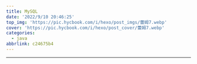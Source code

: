 ```yaml
---
title: MySQL
date: '2022/9/10 20:46:25'
top_img: 'https://pic.hycbook.com/i/hexo/post_imgs/蕾姆7.webp'
cover: 'https://pic.hycbook.com/i/hexo/post_cover/蕾姆7.webp'
categories:
  - java
abbrlink: c24675b4
---
```


---
